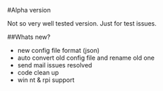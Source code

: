 #Alpha version

Not so very well tested version.
Just for test issues.

##Whats new?
* new config file format (json)
* auto convert old config file and rename old one
* send mail issues resolved
* code clean up
* win nt & rpi support
